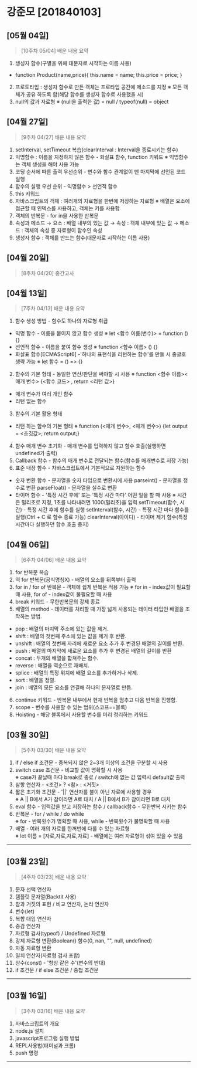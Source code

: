 # 강준모 [201840103]


## [05월 04일]
> [10주차 05/04] 배운 내용 요약 <br>
1. 생성자 함수(구별을 위해 대문자로 시작하는 이름 사용)
- function Product(name,price){
    this.name = name;
    this.price = price;
}
2. 프로토타입 : 생성자 함수로 만든 객체는 프로타입 공간에 메소드를 지정
※ 모든 객체가 공유 하도록 함(해당 함수를 생성자 함수로 사용했을 시)
3. null의 값과 자료형
※ (null을 출력한 값) = null / typeof(null) = object
## [04월 27일]
> [9주차 04/27] 배운 내용 요약 <br>
1. setInterval, setTimeout 복습(clearInterval : Interval을 종료시키는 함수)
2. 익명함수 : 이름을 지정하지 않은 함수 -  화살표 함수, function 키워드
※ 익명함수는 객체 생성을 해야 사용 가능
3. 코딩 순서에 따른 출력 우선순위 - 변수와 함수 관계없이 맨 마지막에 선언된 코드 실행
4. 함수의 실행 우선 순위 - 익명함수 > 선언적 함수
5. this 키워드
6. 자바스크립트의 객체 : 여러개의 자료형을 한번에 저장하는 자료형
※ 배열은 요소에 접근할 때 인덱스를 사용하고, 객체는 키를 사용함
7. 객체의 반복문 - for in을 사용한 반복문
8. 속성과 메소드
→ 요소 : 배열 내부의 있는 값
→ 속성 : 객체 내부에 있는 값
→ 메소드 : 객체의 속성 중 자료형이 함수인 속성
9. 생성자 함수 : 객체를 만드는 함수(대문자로 시작하는 이름 사용)



## [04월 20일]
> [8주차 04/20] 중간고사
## [04월 13일]
> [7주차 04/13] 배운 내용 요약 <br>
1. 함수 생성 방법  - 함수도 하나의 자료형 취급
- 익명 함수 - 이름을 붙이지 않고 함수 생성
※ let <함수 이름(변수)> = function () {}
- 선언적 함수 - 이름을 붙여 함수 생성
※ function <함수 이름> () {}
- 화살표 함수[ECMAScript6] -'하나의 표현식을 리턴하는 함수'를 만들 시 중괄호 생략 가능
※ let 함수 = () => {}
2. 함수의 기본 형태 - 동일한 연산/판단을 써야할 시 사용
※ function <함수 이름><매개 변수> {<함수 코드> , return <리턴 값>}
- 매개 변수가 여러 개인 함수
- 리턴 없는 함수
3. 함수의 기본 활용 형태
- 리턴 하는 함수의 기본 형태
※ function (<매개 변수>, <매개 변수>) {let output = <초깃값>; return output;}
4. 함수 매개 변수 초기화 - 매개 변수를 입력하지 않고 함수 호출(실행하면 undefined가 출력)
5. Callback 함수 - 함수의 매개 변수로 전달되는 함수(함수를 매개변수로 저장 가능)
6. 표준 내장 함수 - 자바스크립트에서 기본적으로 지원하는 함수
- 숫자 변환 함수 - 문자열을 숫자 타입으로 변환시에 사용
parseint() - 문자열을 정수로 변환
parseFloat() - 문자열을 실수로 변환
- 타이머 함수 - '특정 시간 후에' 또는 '특정 시간 마다' 어떤 일을 할 때 사용
※ 시간은 밀리초로 지정, 1초를 나타내려면 1000(밀리초)을 입력
setTimeout(함수, 시간) - 특정 시간 후에 함수를 실행
setInterval(함수, 시간) - 특정 시간 마다 함수를 실행(Ctrl + C 로 함수 종료 가능)
clearInterval(아이디) - 타이머 제거 함수(특정 시간마다 실행하던 함수 호출 중지)
## [04월 06일]
> [6주차 04/06] 배운 내용 요약 <br>
1. for 반복문 복습
2. 역 for 반복문(공식명칭X) - 배열의 요소를 뒤쪽부터 출력
3. for in / for of 반복문 - 객체에 쉽게 반복문 적용 가능
※ for in - index값이 필요할 때 사용, for of - index값이 불필요할 때 사용
4. break 키워드 - 무한반복문의 강제 종료
5. 배열의 method - 데이터를 처리할 때 가장 넓게 사용되는 데이터 타입인 배열을 조작하는 방법.
- pop : 배열의 마지막 주소에 있는 값을 제거.
- shift : 배열의 첫번째 주소에 있는 값을 제거 후 반환.
- unshift : 배열의 첫번째 자리에 새로운 요소 추가 후 변경된 배열의 길이를 반환.
- push : 배열의 마지막에 새로운 요소를 추가 후 변경된 배열의 길이를 반환
- concat : 두개의 배열을 합쳐주는 함수.
- reverse : 배열을 역순으로 재배치.
- splice : 배열의 특정 위치에 배열 요소를 추가하거나 삭제.
- sort : 배열을 정렬.
- join : 배열의 모든 요소를 연결해 하나의 문자열로 만듬.
6. continue 키워드 - 반복문 내부에서 현재 반복을 멈추고 다음 반복을 진행함.
7. scope - 변수를 사용할 수 있는 범위(스코프==블록)
8. Hoisting - 해당 블록에서 사용할 변수를 미리 정리하는 키워드
## [03월 30일]
> [5주차 03/30] 배운 내용 요약 <br>
1. if / else if 조건문 - 중복되지 않은 2~3개 이상의 조건을 구분할 시 사용
2. switch case 조건문 - 비교할 값이 명확할 시 사용<br>
※ case가 끝날때 마다 break로 종료 / switch에 없는 값 입력시 default값 출력
3. 삼항 연산자 - <조건> ? <참> : <거짓>
4. 짧은 초기화 조건문 - '||' 연산자를 불이 아닌 자료에 사용할 경우<br>
※ A || B에서 A가 참이라면 A로 대치 / A || B에서 B가 참이라면 B로 대치
5. eval 함수 - 입력값을 받고 저장하는 함수 / callback함수 - 무한반복 시키는 함수
6. 반복문  - for / while / do while<br>
※ for - 반복횟수가 명확할 때 사용, while - 반복횟수가 불명확할 때 사용
7. 배열 - 여러 개의 자료를 한꺼번에 다룰 수 있는 자료형<br>
※ let 이름 = [자료,자료,자료,자료] - 배열에는 여러 자료형이 섞여 있을 수 있음
---
## [03월 23일]
> [4주차 03/23] 배운 내용 요약 <br>
1. 문자 선택 연산자
2. 템플릿 문자열(Backtit 사용)
3. 참과 거짓의 표현 / 비교 연산자, 논리 연산자
4. 변수(let)
5. 복합 대입 연산자
6. 증감 연산자
7. 자료형 검사(typeof) / Undefined 자료형
8. 강제 자료형 변환(Boolean() 함수(0, nan, "", null, undefined)
9. 자동 자료형 변환
10. 일치 연산자(자료형 검사 포함)
11. 상수(const) - '항상 같은 수'(변수의 반대)
12. if 조건문 / if else 조건문 / 중첩 조건문
---
## [03월 16일]
> [3주차 03/16] 배운 내용 요약 <br>
1. 자바스크립트의 개요
2. node.js 설치
3. javascript프로그램 실행 방법
4. REPL사용법(터미널과 크롬)
5. push 명령
---

<!-- 최근 날짜가 상위로>